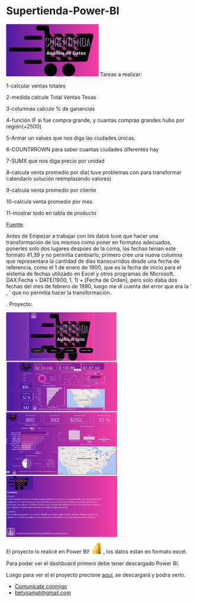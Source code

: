 # Supertienda-Power-BI


<img src="https://github.com/Bearodriguez2022/Supertienda-Power-BI/blob/main/imagenes/logo%20supertienda.png" alt="logo" width="250"/>
Tareas a realizar:

1-calcular ventas totales

2-medida calcule Total Ventas  Texas

3-columnas calcule % de ganancias

4-función IF si fue compra grande, y cuantas compras grandes hubo por región(+2500)

5-Armar un values que nos diga las ciudades únicas.

6-COUNTRROWN para saber cuantas ciudades diferentes hay

7-SUMX que nos diga precio por unidad

8-calcula venta promedio por día( tuve problemas con para transformar calendario solución reemplazando valores)

9-calcula venta promedio por cliente

10-calcula venta promedio por mes

11-mostrar todo en tabla de producto

[Fuente](https://www.youtube.com/redirect?event=video_description&redir_token=QUFFLUhqbUpSbmFGQ0VzbGZyeXlBdEpoSzEwQmx2Rnd3QXxBQ3Jtc0tud1IwclpjME5vOTlyT1hwZ0xPUVJ3UFhYT3VrekdPaU5zWlByNUVIRTlPS0g1QVBuc1A5b0hIOU1KemJpSkNNNlkySlBnNHBZZU5NMDloczVTUllYRE1teHpLR1pCY19DVHZ6a00zaUdqM2xveF9Zdw&q=https%3A%2F%2Fa2capacitacion.com%2FArchivos%2FYoutube%2FSupertienda%2BEspan%25CC%2583ol%2B-%2BA2%2BCapacitacio%25CC%2581n.csv&v=rKreQw9JGvo).

Antes de Empezar a trabajar con los datos tuve que hacer una transformación de los mismos como poner en formatos adecuados, ponerles solo dos lugares despúes de la coma, las fechas tenian este formato 41,39 y no permitía cambiarlo; primero cree una nueva columna que representara la cantidad de días transcurridos desde una fecha de referencia, como el 1 de enero de 1900, que es la fecha de inicio para el sistema de fechas utilizado en Excel y otros programas de Microsoft. DAX:Fecha = DATE(1900, 1, 1) + [Fecha de Orden], pero solo daba dos fechas del mes de febrero de 1990, luego me dí cuenta del error que era la ' , ' que no permitía hacer la transformación.

. Proyecto:

<img src="https://github.com/Bearodriguez2022/Supertienda-Power-BI/blob/main/imagenes/presentacion.png" alt="logo" width="300"/>
<img src="https://github.com/Bearodriguez2022/Supertienda-Power-BI/blob/main/imagenes/Captura%20de%20pantalla%20(31).png" alt="logo" width="300"/>
<img src="https://github.com/Bearodriguez2022/Supertienda-Power-BI/blob/main/imagenes/Captura%20de%20pantalla%20(32).png" alt="logo" width="300"/>
<img src="https://github.com/Bearodriguez2022/Supertienda-Power-BI/blob/main/imagenes/conclusion.png" alt="logo" width="300"/>

El proyecto lo realicé en Power BI! <img src=https://github.com/Bearodriguez2022/RecursosHumanosPowerBI/blob/main/Imagenes/powerBI.jpg alt="powerBI" width="30"/>
, los datos estan en formato excel.

Para poder ver el dashboard primero debe tener descargado Power BI. 

Luego para ver el el proyecto precione [aquí](https://github.com/Bearodriguez2022/Supertienda-Power-BI/blob/main/Supertienda.pbix), se descargará y podra verlo.

- [Comunicate conmigo](https://www.linkedin.com/in/bearodriguez/#:~:text=www.linkedin.com/in/bearodriguez)
- [betysamat@gmail.com](betysamat@gmail.com)

